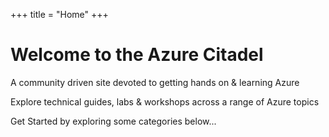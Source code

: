 +++
title = "Home"
+++

# Welcome to the Azure Citadel

A community driven site devoted to getting hands on & learning Azure

Explore technical guides, labs & workshops across a range of Azure topics

Get Started by exploring some categories below...

